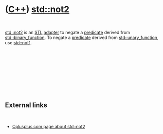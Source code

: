 



 

 

 

 

 

([C++](Cpp.md)) [std::not2](CppNot2.md)
=========================================

 

[std::not2](CppNot2.md) is an [STL](CppStl.md)
[adapter](CppAdapter.md) to negate a [predicate](CppPredicate.md)
derived from [std::binary\_function](CppBinary_function.md). To negate
a [predicate](CppPredicate.md) derived from
[std::unary\_function](CppUnary_function.md), use
[std::not1](CppNot1.md).

 

 

 

 

 

External links
--------------

 

-   [Cplusplus.com page about
    std::not2](http://www.cplusplus.com/reference/std/functional/not2)

 

 

 

 

 





 



